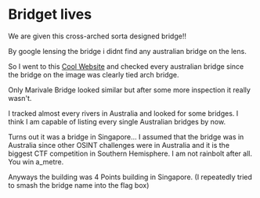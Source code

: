 # Bridget lives

We are given this cross-arched sorta designed bridge!!

By google lensing the bridge i didnt find any australian bridge on the lens. 

So I went to this [Cool Website](https://structurae.net/en/structures/bridges/tied-arch-bridges/list) and checked every australian bridge since the bridge on the image was clearly tied arch bridge.

Only Marivale Bridge looked similar but after some more inspection it really wasn't.

I tracked almost every rivers in Australia and looked for some bridges. I think I am capable of listing every single Australian bridges by now. 

Turns out it was a bridge in Singapore... I assumed that the bridge was in Australia since other OSINT challenges were in Australia and it is the biggest CTF competition in Southern Hemisphere. I am not rainbolt after all. You win a_metre.

Anyways the building was 4 Points building in Singapore. (I repeatedly tried to smash the bridge name into the flag box)
